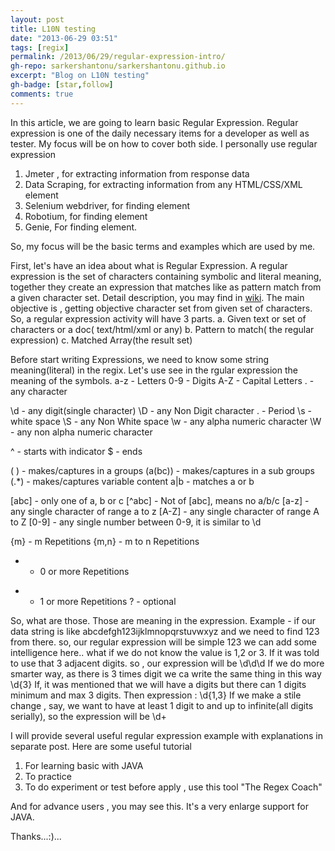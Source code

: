 ```yaml
---
layout: post
title: L10N testing
date: "2013-06-29 03:51"
tags: [regix]
permalink: /2013/06/29/regular-expression-intro/
gh-repo: sarkershantonu/sarkershantonu.github.io
excerpt: "Blog on L10N testing"
gh-badge: [star,follow]
comments: true
---
```


In this article, we are going to learn basic Regular Expression. Regular expression is one of the daily necessary items for a developer as well as tester. My focus will be on how to cover both side. I personally use regular expression
1. Jmeter , for extracting information from response data
2. Data Scraping, for extracting information from any HTML/CSS/XML element
3. Selenium webdriver, for finding element
4. Robotium, for finding element
5. Genie, For finding element.

So, my focus will be the basic terms and examples which are used by me.

First, let's have an idea about what is Regular Expression. A regular expression is the set of characters containing symbolic and literal meaning, together they create an expression that matches like as pattern match from a given character set. Detail description, you may find in [wiki](https://en.wikipedia.org/wiki/Regular_expression). The main objective is , getting objective character set from given set of characters.
So, a regular expression activity will have 3 parts.
a. Given text or set of characters or a doc( text/html/xml or any)
b. Pattern to match( the regular expression)
c. Matched Array(the result set)

Before start writing Expressions, we need to know some string meaning(literal) in the regix. Let's use see in the rgular expression the meaning of the symbols.
a-z - Letters
0-9 - Digits
A-Z  - Capital Letters
. - any character

\d - any digit(single character)
\D - any Non Digit character
\. - Period
\s - white space
\S - any Non White space
\w - any alpha numeric character
\W - any non alpha numeric character

^ - starts with indicator
$ - ends

( ) - makes/captures in a groups
(a(bc)) - makes/captures in a sub groups
(.*) - makes/captures variable content
a|b - matches a or b

[abc] - only one of a, b or c
[^abc] - Not of [abc], means no a/b/c
[a-z] - any single character of range a to z
[A-Z] - any single character of range A to Z
[0-9] - any single number between 0-9, it is similar to \d

{m} - m Repetitions
{m,n} - m to n Repetitions
* - 0 or more Repetitions
+ - 1 or more Repetitions
? - optional

So, what are those. Those are meaning in the expression. Example - if our data string is like abcdefgh123ijklmnopqrstuvwxyz
and we need to find 123 from there. so, our regular expression will be simple
123
we can add some intelligence here..  what if we do not know the value is 1,2 or 3. If it was told to use that 3 adjacent digits. so , our expression will be
\d\d\d
If we do more smarter way, as there is 3 times digit we ca write the same thing in this way
\d{3}
If, it was mentioned that we will have a digits but there can 1 digits minimum and max 3 digits. Then expression :
\d{1,3}
If we make a stile change , say, we want to have at least 1 digit to and up to infinite(all digits serially), so the expression will be
\d+

I will provide several useful regular expression example with explanations in separate post.
Here are some useful tutorial
1. For learning basic with JAVA
2. To practice
3. To do experiment or test before apply , use this tool "The Regex Coach"

And for advance users , you may see this. It's a very enlarge support for JAVA.

Thanks...:)...